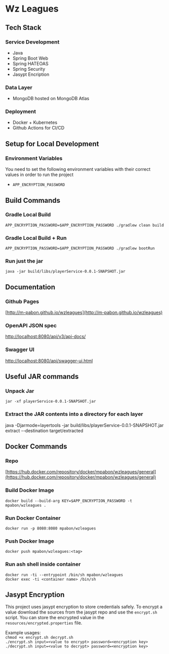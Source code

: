 # Wz Leagues

## Tech Stack
### Service Development
- Java
- Spring Boot Web
- Spring HATEOAS
- Spring Security
- Jasypt Encription
### Data Layer
- MongoDB hosted on MongoDB Atlas
### Deployment
- Docker + Kubernetes
- Github Actions for CI/CD

## Setup for Local Development

### Environment Variables
You need to set the following environment variables with their correct values in order to run the project

- `APP_ENCRYPTION_PASSWORD`

## Build Commands

### Gradle Local Build
`APP_ENCRYPTION_PASSWORD=$APP_ENCRYPTION_PASSWORD ./gradlew clean build`

### Gradle Local Build + Run
`APP_ENCRYPTION_PASSWORD=$APP_ENCRYPTION_PASSWORD ./gradlew bootRun`

### Run just the jar
`java -jar build/libs/playerService-0.0.1-SNAPSHOT.jar`

## Documentation

### Github Pages
[http://m-pabon.github.io/wzleagues](http://m-pabon.github.io/wzleagues)

### OpenAPI JSON spec
[http://localhost:8080/api/v3/api-docs/](http://localhost:8080/api/v3/api-docs/)

### Swagger UI
[http://localhost:8080/api/swagger-ui.html](http://localhost:8080/api/swagger-ui.html)

## Useful JAR commands

### Unpack Jar
`jar -xf playerService-0.0.1-SNAPSHOT.jar`

### Extract the JAR contents into a directory for each layer
java -Djarmode=layertools -jar build/libs/playerService-0.0.1-SNAPSHOT.jar extract --destination target/extracted

## Docker Commands

### Repo
[https://hub.docker.com/repository/docker/mpabon/wzleagues/general](https://hub.docker.com/repository/docker/mpabon/wzleagues/general)

### Build Docker Image
`docker build --build-arg KEY=$APP_ENCRYPTION_PASSWORD -t mpabon/wzleagues .`

### Run Docker Container
`docker run -p 8080:8080 mpabon/wzleagues`

### Push Docker Image
`docker push mpabon/wzleagues:<tag>`


### Run ash shell inside container
`docker run -ti --entrypoint /bin/sh mpabon/wzleagues` <br/>
`docker exec -ti <container name> /bin/sh`

## Jasypt Encryption
This project uses jasypt encryption to store credentials safely. To encrypt a value download the sources from the jasypt
repo and use the `encrypt.sh` script. You can store the encrypted value in the `resources/encrypted.properties` file.

Example usages:<br/>
`chmod +x encrypt.sh decrypt.sh` <br/>
`./encrypt.sh input=<value to encrypt> password=<encryption key>`<br/>
`./decrypt.sh input=<value to decrypt> password=<encryption key>`

